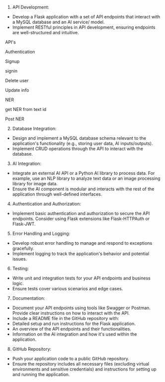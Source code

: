 1. API Development:

- Develop a Flask application with a set of API endpoints that interact with a MySQL database and an AI service/
  model.
- Implement RESTful principles in API development, ensuring endpoints are well-structured and intuitive.

API's

Authentication

Signup

signin

Delete user

Update info

NER

get NER from text id

Post NER 






2. Database Integration:

- Design and implement a MySQL database schema relevant to the application's functionality (e.g., storing user data,
  AI inputs/outputs).
- Implement CRUD operations through the API to interact with the database.

3. AI Integration:

- Integrate an external AI API or a Python AI library to process data. For example, use an NLP library to analyze text
  data or an image processing library for image data.
- Ensure the AI component is modular and interacts with the rest of the application through well-defined interfaces.

4. Authentication and Authorization:

- Implement basic authentication and authorization to secure the API endpoints. Consider using Flask extensions like
  Flask-HTTPAuth or Flask-JWT.

5. Error Handling and Logging:

- Develop robust error handling to manage and respond to exceptions gracefully.
- Implement logging to track the application's behavior and potential issues.

6. Testing:

- Write unit and integration tests for your API endpoints and business logic.
- Ensure tests cover various scenarios and edge cases.

7. Documentation:

- Document your API endpoints using tools like Swagger or Postman. Provide clear instructions on how to interact
  with the API.
- Include a README file in the GitHub repository with:
- Detailed setup and run instructions for the Flask application.
- An overview of the API endpoints and their functionalities.
- Information on the AI integration and how it's used within the application.

8. GitHub Repository:

- Push your application code to a public GitHub repository.
- Ensure the repository includes all necessary files (excluding virtual environments and sensitive credentials) and
  instructions for setting up and running the application.
